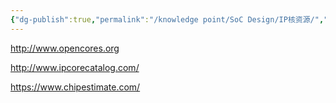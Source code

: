```yaml
---
{"dg-publish":true,"permalink":"/knowledge point/SoC Design/IP核资源/","dgPassFrontmatter":true}
---
```


http://www.opencores.org

http://www.ipcorecatalog.com/

https://www.chipestimate.com/